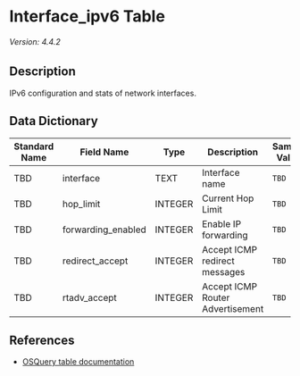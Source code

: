 # Interface_ipv6 Table
###### Version: 4.4.2

## Description
IPv6 configuration and stats of network interfaces.

## Data Dictionary
|Standard Name|Field Name|Type|Description|Sample Value|
|---|---|---|---|---|
|TBD|interface|TEXT|Interface name|`TBD`|
|TBD|hop_limit|INTEGER|Current Hop Limit|`TBD`|
|TBD|forwarding_enabled|INTEGER|Enable IP forwarding|`TBD`|
|TBD|redirect_accept|INTEGER|Accept ICMP redirect messages|`TBD`|
|TBD|rtadv_accept|INTEGER|Accept ICMP Router Advertisement|`TBD`|

## References
* [OSQuery table documentation](https://osquery.io/schema/current#interface_ipv6)
